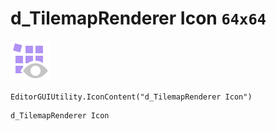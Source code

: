 # d_TilemapRenderer Icon `64x64`
<img src="/img/d_TilemapRenderer%20Icon.png" width=64 height=64>

``` CSharp
EditorGUIUtility.IconContent("d_TilemapRenderer Icon")
```
```
d_TilemapRenderer Icon
```
